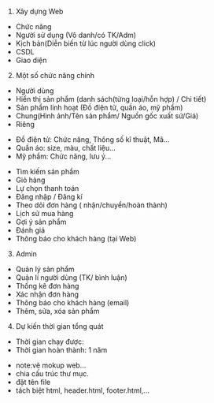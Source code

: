 1. Xây dựng Web
- Chức năng
- Người sử dụng (Vô danh/có TK/Adm)
- Kịch bản(Diễn biến từ lúc người dùng click)
- CSDL
- Giao diện

2. Một số chức năng chính
- Người dùng
- Hiển thị sản phẩm (danh sách(từng loại/hỗn hợp) / Chi tiết)
 - Sản phẩm linh hoạt (Đồ điện tử, quần áo, mỹ phẩm)
 - Chung(Hình ảnh/Tên sản phẩm/ Nguồn gốc xuất sứ/Giá)
 - Riêng
 + Đồ điện tử: Chức năng, Thông số kĩ thuật, Mã...
 + Quần áo: size, màu, chất liệu...
 + Mỹ phẩm: Chức năng, lưu ý...
- Tìm kiếm sản phẩm
- Giỏ hàng
- Lự chọn thanh toán
- Đăng nhập / Đăng kí
- Theo dõi đơn hàng ( nhận/chuyển/hoàn thành)
- Lịch sử mua hàng
- Gợi ý sản phẩm 
- Đánh giá
- Thông báo cho khách hàng (tại Web)


3. Admin 
- Quản lý sản phẩm
- Quản lí người dùng (TK/ bình luận)
- Thống kê đơn hàng
- Xác nhận đơn hàng
- Thông báo cho khách hàng (email)
- Thêm, sửa, xóa sản phẩm

4. Dự kiến thời gian tổng quát
- Thời gian chạy được:
- Thời gian hoàn thành: 1 năm

* note:vẽ mokup web...
* chia cấu trúc thư mục.
* đặt tên file
* tách biệt html, header.html, footer.html,...

